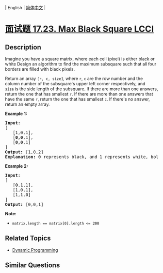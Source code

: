 
| English | [简体中文](README.md) |

# [面试题 17.23. Max Black Square LCCI](https://leetcode-cn.com/problems/max-black-square-lcci/)

## Description

<p>Imagine you have a square matrix, where each cell (pixel) is either black or white Design an algorithm to find the maximum subsquare such that all four borders are filled with black pixels.</p>

<p>Return an array&nbsp;<code>[r, c, size]</code>, where&nbsp;<code>r</code>,&nbsp;<code>c</code>&nbsp;are the row number and the column number of the subsquare&#39;s upper left corner respectively, and <code>size</code>&nbsp;is the side length of the subsquare. If there are more than one answers, return the one that has smallest <code>r</code>. If there are more than one answers that have the same <code>r</code>, return the one that has smallest <code>c</code>. If there&#39;s no answer, return an empty array.</p>

<p><strong>Example 1:</strong></p>

<pre>
<strong>Input:
</strong>[
&nbsp;  [1,0,1],
&nbsp;  [<strong>0,0</strong>,1],
&nbsp;  [<strong>0,0</strong>,1]
]
<strong>Output: </strong>[1,0,2]
<strong>Explanation:</strong> 0 represents black, and 1 represents white, bold elements in the input is the answer.
</pre>

<p><strong>Example 2:</strong></p>

<pre>
<strong>Input:
</strong>[
&nbsp;  [<strong>0</strong>,1,1],
&nbsp;  [1,0,1],
&nbsp;  [1,1,0]
]
<strong>Output: </strong>[0,0,1]
</pre>

<p><strong>Note: </strong></p>

<ul>
	<li><code>matrix.length == matrix[0].length &lt;= 200</code></li>
</ul>


## Related Topics

- [Dynamic Programming](https://leetcode-cn.com/tag/dynamic-programming)

## Similar Questions


